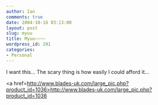 ```yaml
---
author: Ian
comments: true
date: 2004-10-16 03:13:00
layout: post
slug: myuu
title: Myuu~~~~
wordpress_id: 201
categories:
- Personal
---
```


I want this...  The scary thing is how easily I could afford it...  

<a href=http://www.blades-uk.com/large_pic.php?product_id=1036>http://www.blades-uk.com/large_pic.php?product_id=1036</a>
